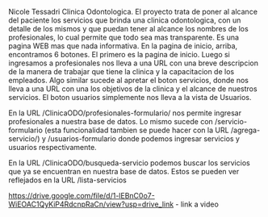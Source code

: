 Nicole Tessadri
Clinica Odontologica. El proyecto trata de poner al alcance del paciente los servicios que brinda una clinica odontologica, con un detalle de los mismos y que puedan tener al alcance los nombres de los profesionales, lo cual permite que todo sea mas transparente. Es una pagina WEB mas que nada informativa.
En la pagina de inicio, arriba, encontramos 6 botones. El primero es la pagina de inicio. Luego si ingresamos a profesionales nos lleva a una URL con una breve descripcion de la manera de trabajar que tiene la clinica y la capacitacion de los empleados. Algo similar sucede al apretar el boton servicios, donde nos lleva a una URL con una los objetivos de la clinica y el alcance de nuestros servicios. El boton usuarios simplemente nos lleva a la vista de Usuarios.

En la URL /ClinicaODO/profesionales-formulario/ nos permite ingresar profesionales a nuestra base de datos. Lo mismo sucede con /servicio-formulario (esta funcionalidad tambien se puede hacer con la URL /agrega-servicio/<nombre>) y /usuarios-formulario donde podemos ingresar servicios y usuarios respectivamente.

En la URL /ClinicaODO/busqueda-servicio podemos buscar los servicios que ya se encuentran en nuestra base de datos. Estos se pueden ver reflejados en la URL /lista-servicios

https://drive.google.com/file/d/1-lEBnC0o7-WiEOAC1QyKiP4RdcnpRaCn/view?usp=drive_link - link a video
